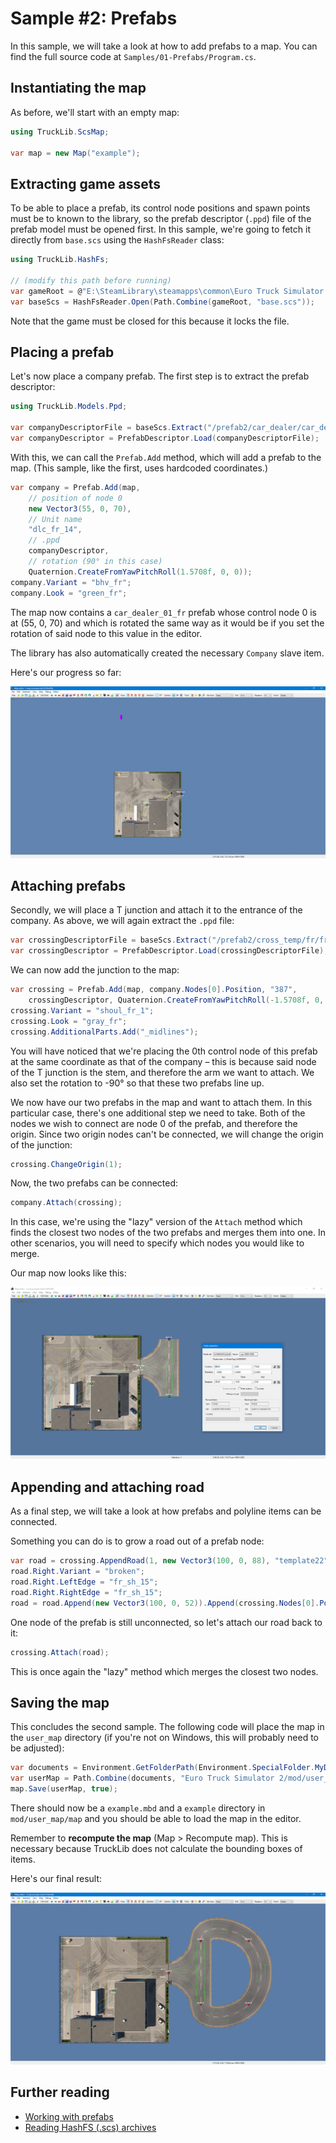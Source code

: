 # Sample #2: Prefabs
In this sample, we will take a look at how to add prefabs to a map. You can find the full source code at `Samples/01-Prefabs/Program.cs`.

## Instantiating the map
As before, we'll start with an empty map:

```cs
using TruckLib.ScsMap;

var map = new Map("example");
```

## Extracting game assets
To be able to place a prefab, its control node positions and spawn points must be to known to the library,
so the prefab descriptor (`.ppd`) file of the prefab model must be opened first. In this sample, we're going to
fetch it directly from `base.scs` using the `HashFsReader` class:

```cs
using TruckLib.HashFs;

// (modify this path before running)
var gameRoot = @"E:\SteamLibrary\steamapps\common\Euro Truck Simulator 2";
var baseScs = HashFsReader.Open(Path.Combine(gameRoot, "base.scs"));
```

Note that the game must be closed for this because it locks the file.

## Placing a prefab
Let's now place a company prefab. The first step is to extract the prefab descriptor:
```cs
using TruckLib.Models.Ppd;

var companyDescriptorFile = baseScs.Extract("/prefab2/car_dealer/car_dealer_01_fr.ppd");
var companyDescriptor = PrefabDescriptor.Load(companyDescriptorFile);
```

With this, we can call the `Prefab.Add` method, which will add a prefab to the map.
(This sample, like the first, uses hardcoded coordinates.)

```cs
var company = Prefab.Add(map,
    // position of node 0
    new Vector3(55, 0, 70),
    // Unit name
    "dlc_fr_14",
    // .ppd
    companyDescriptor,
    // rotation (90° in this case)
    Quaternion.CreateFromYawPitchRoll(1.5708f, 0, 0));
company.Variant = "bhv_fr";
company.Look = "green_fr";
```

The map now contains a `car_dealer_01_fr` prefab whose control node 0 is at
(55, 0, 70) and which is rotated the same way as it would be if you set the
rotation of said node to this value in the editor.

The library has also automatically created the necessary `Company` slave item.

Here's our progress so far:

![](../../images/01-wip1.png)

## Attaching prefabs
Secondly, we will place a T junction and attach it to the entrance of the company. As above, we will again extract the `.ppd` file:

```cs
var crossingDescriptorFile = baseScs.Extract("/prefab2/cross_temp/fr/fr_r1_x_r1_t_narrow_tmpl.ppd");
var crossingDescriptor = PrefabDescriptor.Load(crossingDescriptorFile);
```

We can now add the junction to the map:

```cs
var crossing = Prefab.Add(map, company.Nodes[0].Position, "387", 
    crossingDescriptor, Quaternion.CreateFromYawPitchRoll(-1.5708f, 0, 0));
crossing.Variant = "shoul_fr_1";
crossing.Look = "gray_fr";
crossing.AdditionalParts.Add("_midlines");
```

You will have noticed that we're placing the 0th control node of this prefab at the same coordinate
as that of the company &ndash; this is because said node of the T junction is the stem, and therefore
the arm we want to attach. We also set the rotation to -90° so that these two prefabs line up.

We now have our two prefabs in the map and want to attach them. In this particular case, there's one
additional step we need to take. Both of the nodes we wish to connect are node 0 of the prefab,
and therefore the origin. Since two origin nodes can't be connected, we will change the origin of the
junction:

```cs
crossing.ChangeOrigin(1);
```

Now, the two prefabs can be connected:

```cs
company.Attach(crossing);
```

In this case, we're using the "lazy" version of the `Attach` method which finds the closest two nodes
of the two prefabs and merges them into one. In other scenarios, you will need to specify which nodes you
would like to merge.

Our map now looks like this:

![](../../images/01-wip2.png)

## Appending and attaching road
As a final step, we will take a look at how prefabs and polyline items can be connected.

Something you can do is to grow a road out of a prefab node:
```cs
var road = crossing.AppendRoad(1, new Vector3(100, 0, 88), "template22");
road.Right.Variant = "broken";
road.Right.LeftEdge = "fr_sh_15";
road.Right.RightEdge = "fr_sh_15";
road = road.Append(new Vector3(100, 0, 52)).Append(crossing.Nodes[0].Position);
```

One node of the prefab is still unconnected, so let's attach our road back to it:

```cs
crossing.Attach(road);
```

This is once again the "lazy" method which merges the closest two nodes.

## Saving the map
This concludes the second sample. The following code will place the map in the `user_map` directory
(if you're not on Windows, this will probably need to be adjusted):

```cs
var documents = Environment.GetFolderPath(Environment.SpecialFolder.MyDocuments);
var userMap = Path.Combine(documents, "Euro Truck Simulator 2/mod/user_map/map/");
map.Save(userMap, true);
```

There should now be a `example.mbd` and a `example` directory in `mod/user_map/map` and 
you should be able to load the map in the editor.

Remember to **recompute the map** (Map > Recompute map). This is necessary because TruckLib
does not calculate the bounding boxes of items.

Here's our final result:

![](../../images/01-final.png)

## Further reading
* [Working with prefabs](~/docs/TruckLib.ScsMap/prefabs.md)
* [Reading HashFS (.scs) archives](~/docs/TruckLib.HashFs/hashfs.md)